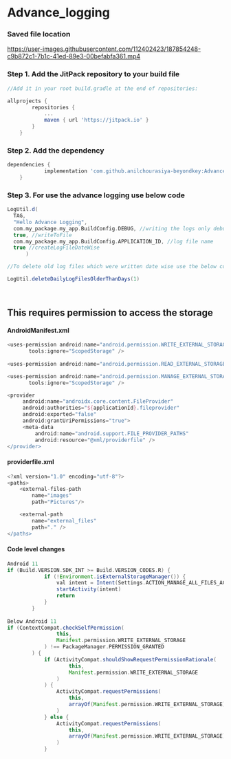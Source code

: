 # Advance_logging

### Saved file location

https://user-images.githubusercontent.com/112402423/187854248-c9b872c1-7b1c-41ed-89e3-00befabfa361.mp4





### Step 1. Add the JitPack repository to your build file
```gradle
//Add it in your root build.gradle at the end of repositories:

allprojects {
		repositories {
			...
			maven { url 'https://jitpack.io' }
		}
	}
```

### Step 2. Add the dependency

```gradle
dependencies {
	        implementation 'com.github.anilchourasiya-beyondkey:Advance_logging:5.0'
	}
  ```
  
### Step 3. For use the advance logging use below code

  ```gradle
 LogUtil.d(
    TAG,
    "Hello Advance Logging",
    com.my_package.my_app.BuildConfig.DEBUG, //writing the logs only debug build and pass `true` for release build as well.
    true, //writeToFile
    com.my_package.my_app.BuildConfig.APPLICATION_ID, //log file name
    true //createLogFileDateWise 
        )

//To delete old log files which were written date wise use the below code      

LogUtil.deleteDailyLogFilesOlderThanDays(1)

	
```
  
This requires permission to access the storage   
---
#### AndroidManifest.xml     
 ```gradle
<uses-permission android:name="android.permission.WRITE_EXTERNAL_STORAGE"
        tools:ignore="ScopedStorage" />
	
<uses-permission android:name="android.permission.READ_EXTERNAL_STORAGE" />

<uses-permission android:name="android.permission.MANAGE_EXTERNAL_STORAGE"
        tools:ignore="ScopedStorage" />

<provider
      android:name="androidx.core.content.FileProvider"
      android:authorities="${applicationId}.fileprovider"
      android:exported="false"
      android:grantUriPermissions="true">
      <meta-data
          android:name="android.support.FILE_PROVIDER_PATHS"
          android:resource="@xml/providerfile" />
</provider>
```
#### providerfile.xml   
```gradle
<?xml version="1.0" encoding="utf-8"?>
<paths>
    <external-files-path
        name="images"
        path="Pictures"/>

    <external-path
        name="external_files"
        path="." />
</paths>

```

#### Code level changes   
```gradle
Android 11
if (Build.VERSION.SDK_INT >= Build.VERSION_CODES.R) {
            if (!Environment.isExternalStorageManager()) {
                val intent = Intent(Settings.ACTION_MANAGE_ALL_FILES_ACCESS_PERMISSION)
                startActivity(intent)
                return
            }
        }
        
Below Android 11
if (ContextCompat.checkSelfPermission(
                this,
                Manifest.permission.WRITE_EXTERNAL_STORAGE
            ) !== PackageManager.PERMISSION_GRANTED
        ) {
            if (ActivityCompat.shouldShowRequestPermissionRationale(
                    this,
                    Manifest.permission.WRITE_EXTERNAL_STORAGE
                )
            ) {
                ActivityCompat.requestPermissions(
                    this,
                    arrayOf(Manifest.permission.WRITE_EXTERNAL_STORAGE), 1
                )
            } else {
                ActivityCompat.requestPermissions(
                    this,
                    arrayOf(Manifest.permission.WRITE_EXTERNAL_STORAGE), 1
                )
            }
```
         
            
       
